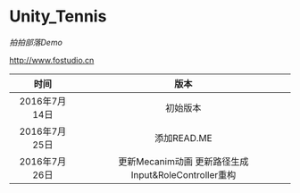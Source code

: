 # Unity_Tennis

*拍拍部落Demo*

http://www.fostudio.cn

时间          | 版本
| :--------:  | :--------------:| 
2016年7月14日 |  初始版本
2016年7月25日 | 添加READ.ME
2016年7月26日 | 更新Mecanim动画 更新路径生成 Input&RoleController重构